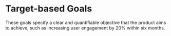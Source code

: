 # Target-based Goals

These goals specify a clear and quantifiable objective that the product aims to achieve, such as increasing user engagement by 20% within six months.